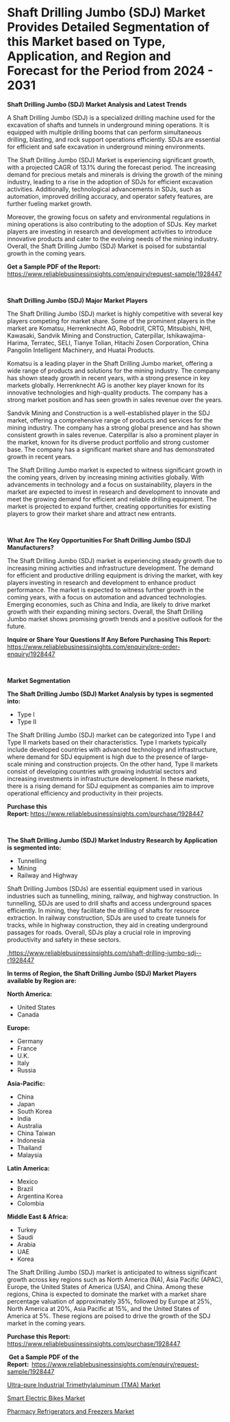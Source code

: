 <p><h1>Shaft Drilling Jumbo (SDJ) Market Provides Detailed Segmentation of this Market based on Type, Application, and Region and Forecast for the Period from 2024 - 2031</h1></p><p><strong>Shaft Drilling Jumbo (SDJ) Market Analysis and Latest Trends</strong></p>
<p><p>A Shaft Drilling Jumbo (SDJ) is a specialized drilling machine used for the excavation of shafts and tunnels in underground mining operations. It is equipped with multiple drilling booms that can perform simultaneous drilling, blasting, and rock support operations efficiently. SDJs are essential for efficient and safe excavation in underground mining environments.</p><p>The Shaft Drilling Jumbo (SDJ) Market is experiencing significant growth, with a projected CAGR of 13.1% during the forecast period. The increasing demand for precious metals and minerals is driving the growth of the mining industry, leading to a rise in the adoption of SDJs for efficient excavation activities. Additionally, technological advancements in SDJs, such as automation, improved drilling accuracy, and operator safety features, are further fueling market growth.</p><p>Moreover, the growing focus on safety and environmental regulations in mining operations is also contributing to the adoption of SDJs. Key market players are investing in research and development activities to introduce innovative products and cater to the evolving needs of the mining industry. Overall, the Shaft Drilling Jumbo (SDJ) Market is poised for substantial growth in the coming years.</p></p>
<p><strong>Get a Sample PDF of the Report:&nbsp;</strong> <a href="https://www.reliablebusinessinsights.com/enquiry/request-sample/1928447">https://www.reliablebusinessinsights.com/enquiry/request-sample/1928447</a></p>
<p>&nbsp;</p>
<p><strong>Shaft Drilling Jumbo (SDJ) Major Market Players</strong></p>
<p><p>The Shaft Drilling Jumbo (SDJ) market is highly competitive with several key players competing for market share. Some of the prominent players in the market are Komatsu, Herrenknecht AG, Robodrill, CRTG, Mitsubishi, NHI, Kawasaki, Sandvik Mining and Construction, Caterpillar, Ishikawajima-Harima, Terratec, SELI, Tianye Tolian, Hitachi Zosen Corporation, China Pangolin Intelligent Machinery, and Huatai Products.</p><p>Komatsu is a leading player in the Shaft Drilling Jumbo market, offering a wide range of products and solutions for the mining industry. The company has shown steady growth in recent years, with a strong presence in key markets globally. Herrenknecht AG is another key player known for its innovative technologies and high-quality products. The company has a strong market position and has seen growth in sales revenue over the years.</p><p>Sandvik Mining and Construction is a well-established player in the SDJ market, offering a comprehensive range of products and services for the mining industry. The company has a strong global presence and has shown consistent growth in sales revenue. Caterpillar is also a prominent player in the market, known for its diverse product portfolio and strong customer base. The company has a significant market share and has demonstrated growth in recent years.</p><p>The Shaft Drilling Jumbo market is expected to witness significant growth in the coming years, driven by increasing mining activities globally. With advancements in technology and a focus on sustainability, players in the market are expected to invest in research and development to innovate and meet the growing demand for efficient and reliable drilling equipment. The market is projected to expand further, creating opportunities for existing players to grow their market share and attract new entrants.</p></p>
<p>&nbsp;</p>
<p><strong>What Are The Key Opportunities For Shaft Drilling Jumbo (SDJ) Manufacturers?</strong></p>
<p><p>The Shaft Drilling Jumbo (SDJ) market is experiencing steady growth due to increasing mining activities and infrastructure development. The demand for efficient and productive drilling equipment is driving the market, with key players investing in research and development to enhance product performance. The market is expected to witness further growth in the coming years, with a focus on automation and advanced technologies. Emerging economies, such as China and India, are likely to drive market growth with their expanding mining sectors. Overall, the Shaft Drilling Jumbo market shows promising growth trends and a positive outlook for the future.</p></p>
<p><strong>Inquire or Share Your Questions If Any Before Purchasing This Report:</strong> <a href="https://www.reliablebusinessinsights.com/enquiry/pre-order-enquiry/1928447">https://www.reliablebusinessinsights.com/enquiry/pre-order-enquiry/1928447</a></p>
<p>&nbsp;</p>
<p><strong>Market Segmentation</strong></p>
<p><strong>The Shaft Drilling Jumbo (SDJ) Market Analysis by types is segmented into:</strong></p>
<p><ul><li>Type I</li><li>Type II</li></ul></p>
<p><p>The Shaft Drilling Jumbo (SDJ) market can be categorized into Type I and Type II markets based on their characteristics. Type I markets typically include developed countries with advanced technology and infrastructure, where demand for SDJ equipment is high due to the presence of large-scale mining and construction projects. On the other hand, Type II markets consist of developing countries with growing industrial sectors and increasing investments in infrastructure development. In these markets, there is a rising demand for SDJ equipment as companies aim to improve operational efficiency and productivity in their projects.</p></p>
<p><strong>Purchase this Report:&nbsp;</strong><a href="https://www.reliablebusinessinsights.com/purchase/1928447">https://www.reliablebusinessinsights.com/purchase/1928447</a></p>
<p>&nbsp;</p>
<p><strong>The Shaft Drilling Jumbo (SDJ) Market Industry Research by Application is segmented into:</strong></p>
<p><ul><li>Tunnelling</li><li>Mining</li><li>Railway and Highway</li></ul></p>
<p><p>Shaft Drilling Jumbos (SDJs) are essential equipment used in various industries such as tunnelling, mining, railway, and highway construction. In tunnelling, SDJs are used to drill shafts and access underground spaces efficiently. In mining, they facilitate the drilling of shafts for resource extraction. In railway construction, SDJs are used to create tunnels for tracks, while in highway construction, they aid in creating underground passages for roads. Overall, SDJs play a crucial role in improving productivity and safety in these sectors.</p></p>
<p><a href="https://www.reliablebusinessinsights.com/shaft-drilling-jumbo-sdj--r1928447">&nbsp;https://www.reliablebusinessinsights.com/shaft-drilling-jumbo-sdj--r1928447</a></p>
<p><strong>In terms of Region, the Shaft Drilling Jumbo (SDJ) Market Players available by Region are:</strong></p>
<p>
    <p> <strong> North America: </strong>
        <ul>
            <li>United States</li>
            <li>Canada</li>
        </ul>
        </p> 
    <p> <strong> Europe: </strong>
        <ul>
            <li>Germany</li>
            <li>France</li>
            <li>U.K.</li>
            <li>Italy</li>
            <li>Russia</li>
        </ul>
        </p> 
    <p> <strong> Asia-Pacific: </strong>
        <ul>
            <li>China</li>
            <li>Japan</li>
            <li>South Korea</li>
            <li>India</li>
            <li>Australia</li>
            <li>China Taiwan</li>
            <li>Indonesia</li>
            <li>Thailand</li>
            <li>Malaysia</li>
        </ul>
        </p> 
    <p> <strong> Latin America: </strong>
        <ul>
            <li>Mexico</li>
            <li>Brazil</li>
            <li>Argentina Korea</li>
            <li>Colombia</li>
        </ul>
        </p> 
    <p> <strong> Middle East & Africa: </strong>
        <ul>
            <li>Turkey</li>
            <li>Saudi</li>
            <li>Arabia</li>
            <li>UAE</li>
            <li>Korea</li>
        </ul>
    </p>
    </p>
<p><p>The Shaft Drilling Jumbo (SDJ) market is anticipated to witness significant growth across key regions such as North America (NA), Asia Pacific (APAC), Europe, the United States of America (USA), and China. Among these regions, China is expected to dominate the market with a market share percentage valuation of approximately 35%, followed by Europe at 25%, North America at 20%, Asia Pacific at 15%, and the United States of America at 5%. These regions are poised to drive the growth of the SDJ market in the coming years.</p></p>
<p><strong>Purchase this Report: </strong><a href="https://www.reliablebusinessinsights.com/purchase/1928447">https://www.reliablebusinessinsights.com/purchase/1928447</a></p>
<p>&nbsp;<strong>Get a Sample PDF of the Report:&nbsp;&nbsp;</strong><a href="https://www.reliablebusinessinsights.com/enquiry/request-sample/1928447">https://www.reliablebusinessinsights.com/enquiry/request-sample/1928447</a></p>
<p><strong></strong></p>
<p><p><a href="https://github.com/Chiragrp22/Market-Research-Report-List-5/blob/main/ultra-pure-industrial-trimethylaluminum-tma-market.md">Ultra-pure Industrial Trimethylaluminum (TMA) Market</a></p><p><a href="https://view.publitas.com/reportprime-1/global-smart-electric-bikes-market-analysis-trends-forecasts-and-growth-opportunities-2024-2031-in-194-pages-report/">Smart Electric Bikes Market</a></p><p><a href="https://github.com/BerryGuann/Market-Research-Report-List-1/blob/main/pharmacy-refrigerators-and-freezers-market.md">Pharmacy Refrigerators and Freezers Market</a></p></p>